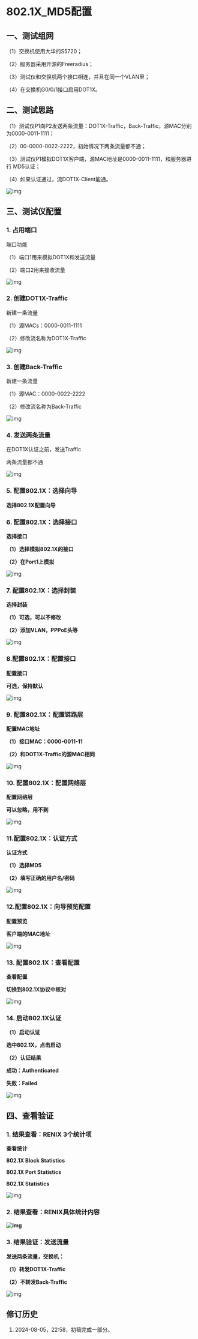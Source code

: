 # 802.1X_MD5配置



## 一、测试组网

（1）交换机使用大华的S5720；

（2）服务器采用开源的Freeradius；

（3）测试仪和交换机两个接口相连，并且在同一个VLAN里；

（4）在交换机G0/0/1接口启用DOT1X。

 

## 二、测试思路

（1）测试仪P1向P2发送两条流量：DOT1X-Traffic，Back-Traffic，源MAC分别为0000-0011-1111；

（2）00-0000-0022-2222，初始情况下两条流量都不通；

（3）测试仪P1模拟DOT1X客户端，源MAC地址是0000-0011-1111，和服务器进行 MD5认证；

（4）如果认证通过，流DOT1X-Client能通。

 ![img](802.1X_MD5配置.assets/1950948-20210425155124647-1466777912.png)



## 三、测试仪配置

### 1. 占用端口

端口功能

（1）端口1用来模拟DOT1X和发送流量

（2）端口2用来接收流量

 ![img](802.1X_MD5配置.assets/1950948-20210427134816273-258835422.png)

 

### 2. 创建DOT1X-Traffic

新建一条流量

（1）源MACs：0000-0011-1111

（2）修改流名称为DOT1X-Traffic

 ![img](802.1X_MD5配置.assets/1950948-20210427134819606-765627163.png)

 

 

 

### 3. 创建Back-Traffic

新建一条流量

（1）源MAC：0000-0022-2222

（2）修改流名称为Back-Traffic

 ![img](802.1X_MD5配置.assets/1950948-20210427134825734-403194707.png)

 

### 4. 发送两条流量

在DOT1X认证之前，发送Traffic

两条流量都不通

 ![img](802.1X_MD5配置.assets/1950948-20210427134830434-1192498670.png)

 

### 5. 配置802.1X：选择向导

**选择802.1X配置向导**

 

 

### 6. 配置802.1X：选择接口

**选择接口**

**（1）选择模拟802.1X的接口**

**（2）在Port1上模拟**

 ![img](802.1X_MD5配置.assets/1950948-20210427134840715-445810278.png)

 

### 7. 配置802.1X：选择封装

**选择封装**

**（1）可选，可以不修改**

**（2）添加VLAN，PPPoE头等**

 ![img](802.1X_MD5配置.assets/1950948-20210427134846470-62089296.png)

 

### 8.配置802.1X：配置接口

**配置接口**

**可选，保持默认**

 ![img](802.1X_MD5配置.assets/1950948-20210427134910186-313343658.png)

 

### 9. 配置802.1X：配置链路层

**配置MAC地址**

**（1）接口MAC：0000-0011-11**

**（2）和DOT1X-Traffic的源MAC相同**

 ![img](802.1X_MD5配置.assets/1950948-20210427134859999-982403247.png)

 

### 10. 配置802.1X：配置网络层

**配置网络层**

**可以忽略，用不到**

 ![img](802.1X_MD5配置.assets/1950948-20210427134922563-229415015.png)

 

### 11.配置802.1X：认证方式

**认证方式**

**（1）选择MD5**

**（2）填写正确的用户名/密码**

 ![img](802.1X_MD5配置.assets/1950948-20210427134934977-1658211858.png)

 

### 12.配置802.1X：向导预览配置

**配置预览**

**客户端的MAC地址**

 ![img](802.1X_MD5配置.assets/1950948-20210427134939712-1837898896.png)

 

### 13. 配置802.1X：查看配置

**查看配置**

**切换到802.1X协议中核对**

 ![img](802.1X_MD5配置.assets/1950948-20210427134945869-251917957.png)

 

### 14. 启动802.1X认证

**（1）启动认证**

**选中802.1X，点击启动**

**（2）认证结果**

**成功：Authenticated**

**失败：Failed**

 ![img](802.1X_MD5配置.assets/1950948-20210427134949856-1874920051.png)

 

## 四、查看验证

### 1. 结果查看：RENIX 3个统计项

**查看统计**

**802.1X Block Statistics**

**802.1X Port Statistics**

**802.1X Statistics**

 ![img](802.1X_MD5配置.assets/1950948-20210427134954625-1795692969.png)

 

### 2. 结果查看：RENIX具体统计内容

 **![img](802.1X_MD5配置.assets/1950948-20210427134958887-1278194971.png)**

 

### 3. 结果验证：发送流量

**发送两条流量，交换机：**

**（1）转发DOT1X-Traffic**

**（2）不转发Back-Traffic**

 ![img](802.1X_MD5配置.assets/1950948-20210427135004081-1783631256.png)



## 修订历史

1. 2024-08-05，22:58，初稿完成一部分。